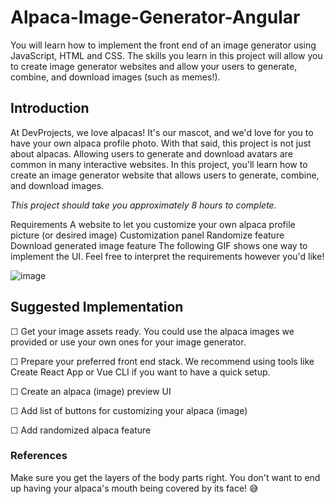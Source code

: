 # Alpaca-Image-Generator-Angular
You will learn how to implement the front end of an image generator using JavaScript, HTML and CSS. The skills you learn in this project will allow you to create image generator websites and allow your users to generate, combine, and download images (such as memes!).

## Introduction
At DevProjects, we love alpacas! It's our mascot, and we'd love for you to have your own alpaca profile photo. With that said, this project is not just about alpacas. Allowing users to generate and download avatars are common in many interactive websites. In this project, you'll learn how to create an image generator website that allows users to generate, combine, and download images.

*This project should take you approximately 8 hours to complete.*

Requirements
A website to let you customize your own alpaca profile picture (or desired image)
Customization panel
Randomize feature
Download generated image feature
The following GIF shows one way to implement the UI. Feel free to interpret the requirements however you'd like!

![image](https://user-images.githubusercontent.com/37874101/175889909-b31e345d-7e19-4bc2-be6f-96a3ef52bb1f.png)

## Suggested Implementation
&#9744; Get your image assets ready. You could use the alpaca images we provided or use your own ones for your image generator.

&#9744; Prepare your preferred front end stack. We recommend using tools like Create React App or Vue CLI if you want to have a quick setup.

&#9744; Create an alpaca (image) preview UI

&#9744; Add list of buttons for customizing your alpaca (image)

&#9744; Add randomized alpaca feature

### References
Make sure you get the layers of the body parts right. You don't want to end up having your alpaca's mouth being covered by its face! 😅
